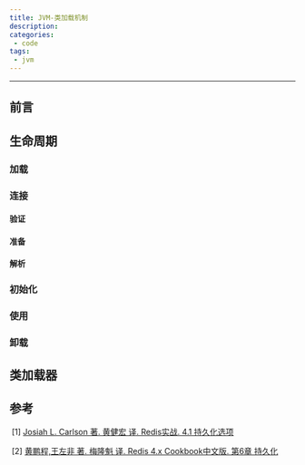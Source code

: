 ```yaml
---
title: JVM-类加载机制
description: 
categories: 
 - code
tags:
 - jvm
---
```


------

## 前言

## 生命周期

### 加载

### 连接

#### 验证

#### 准备

#### 解析

### 初始化

### 使用

### 卸载

## 类加载器

## 参考

​	\[1\] [Josiah L. Carlson 著. 黄健宏 译. Redis实战. 4.1 持久化选项](<https://book.douban.com/subject/26612779/>)

​	\[2\] [黄鹏程,王左非 著. 梅隆魁 译. Redis 4.x Cookbook中文版. 第6章 持久化](<https://book.douban.com/subject/30227261/>)